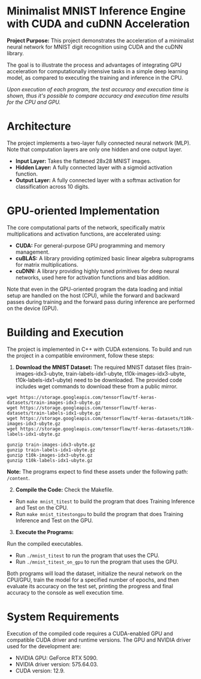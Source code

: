 # Minimalist MNIST Inference Engine with CUDA and cuDNN Acceleration
**Project Purpose:** This project demonstrates the acceleration of a minimalist neural network for MNIST digit recognition using CUDA and the cuDNN library.

The goal is to illustrate the process and advantages of integrating GPU acceleration for computationally intensive tasks in a simple deep learning model, as compared to executing the training and inference in the CPU.

*Upon execution of each program, the test accuracy and execution time is shown, thus it's possible to compare accuracy and execution time results for the CPU and GPU.*

# Architecture
The project implements a two-layer fully connected neural network (MLP).
Note that computation layers are only one hidden and one output layer.

* **Input Layer:** Takes the flattened 28x28 MNIST images.
* **Hidden Layer:** A fully connected layer with a sigmoid activation function.
* **Output Layer:** A fully connected layer with a softmax activation for classification across 10 digits.

# GPU-oriented Implementation
The core computational parts of the network, specifically matrix multiplications and activation functions, are accelerated using:
* **CUDA:** For general-purpose GPU programming and memory management.
* **cuBLAS:** A library providing optimized basic linear algebra subprograms for matrix multiplications.
* **cuDNN:** A library providing highly tuned primitives for deep neural networks, used here for activation functions and bias addition.

Note that even in the GPU-oriented program the data loading and initial setup are handled on the host (CPU), while the forward and backward passes during training and the forward pass during inference are performed on the device (GPU).

# Building and Execution
The project is implemented in C++ with CUDA extensions. To build and run the project in a compatible environment, follow these steps:

1. **Download the MNIST Dataset:** The required MNIST dataset files (train-images-idx3-ubyte, train-labels-idx1-ubyte, t10k-images-idx3-ubyte, t10k-labels-idx1-ubyte) need to be downloaded. The provided code includes wget commands to download these from a public mirror.
```
wget https://storage.googleapis.com/tensorflow/tf-keras-datasets/train-images-idx3-ubyte.gz
wget https://storage.googleapis.com/tensorflow/tf-keras-datasets/train-labels-idx1-ubyte.gz
wget https://storage.googleapis.com/tensorflow/tf-keras-datasets/t10k-images-idx3-ubyte.gz
wget https://storage.googleapis.com/tensorflow/tf-keras-datasets/t10k-labels-idx1-ubyte.gz

gunzip train-images-idx3-ubyte.gz
gunzip train-labels-idx1-ubyte.gz
gunzip t10k-images-idx3-ubyte.gz
gunzip t10k-labels-idx1-ubyte.gz
```

**Note:** The programs expect to find these assets under the following path: `/content`.

2. **Compile the Code:**
Check the Makefile.
- Run `make mnist_titest` to build the program that does Training Inference and Test on the CPU.
- Run `make mnist_titestongpu` to build the program that does Training Inference and Test on the GPU.

3. **Execute the Programs:**

Run the compiled executables.
- Run `./mnist_titest` to run the program that uses the CPU.
- Run `./mnist_titest_on_gpu` to run the program that uses the GPU.

Both programs will load the dataset, initialize the neural network on the CPU/GPU, train the model for a specified number of epochs, and then evaluate its accuracy on the test set, printing the progress and final accuracy to the console as well execution time.

# System Requirements
Execution of the compiled code requires a CUDA-enabled GPU and compatible CUDA driver and runtime versions.
The GPU and NVIDIA driver used for the development are:
- NVIDIA GPU: GeForce RTX 5090.
- NVIDIA driver version: 575.64.03.
- CUDA version: 12.9.